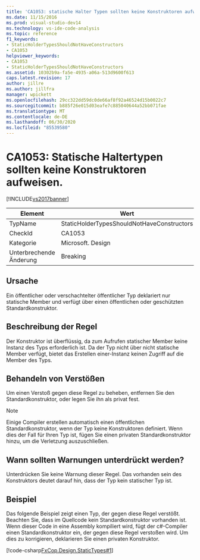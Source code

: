 ```yaml
---
title: 'CA1053: statische Halter Typen sollten keine Konstruktoren aufweisen. Microsoft-Dokumentation'
ms.date: 11/15/2016
ms.prod: visual-studio-dev14
ms.technology: vs-ide-code-analysis
ms.topic: reference
f1_keywords:
- StaticHolderTypesShouldNotHaveConstructors
- CA1053
helpviewer_keywords:
- CA1053
- StaticHolderTypesShouldNotHaveConstructors
ms.assetid: 10302b9a-fa5e-4935-a06a-513d9600f613
caps.latest.revision: 17
author: jillre
ms.author: jillfra
manager: wpickett
ms.openlocfilehash: 29cc322dd59dc0de66af8f92a46524d15b0022c7
ms.sourcegitcommit: b885f26e015d03eafe7c885040644a52bb071fae
ms.translationtype: MT
ms.contentlocale: de-DE
ms.lasthandoff: 06/30/2020
ms.locfileid: "85539580"
---
```

# <a name="ca1053-static-holder-types-should-not-have-constructors"></a>CA1053: Statische Haltertypen sollten keine Konstruktoren aufweisen.
[!INCLUDE[vs2017banner](../includes/vs2017banner.md)]

|Element|Wert|
|-|-|
|TypName|StaticHolderTypesShouldNotHaveConstructors|
|CheckId|CA1053|
|Kategorie|Microsoft. Design|
|Unterbrechende Änderung|Breaking|

## <a name="cause"></a>Ursache
 Ein öffentlicher oder verschachtelter öffentlicher Typ deklariert nur statische Member und verfügt über einen öffentlichen oder geschützten Standardkonstruktor.

## <a name="rule-description"></a>Beschreibung der Regel
 Der Konstruktor ist überflüssig, da zum Aufrufen statischer Member keine Instanz des Typs erforderlich ist. Da der Typ nicht über nicht statische Member verfügt, bietet das Erstellen einer-Instanz keinen Zugriff auf die Member des Typs.

## <a name="how-to-fix-violations"></a>Behandeln von Verstößen
 Um einen Verstoß gegen diese Regel zu beheben, entfernen Sie den Standardkonstruktor, oder legen Sie ihn als privat fest.

> [!NOTE]
> Einige Compiler erstellen automatisch einen öffentlichen Standardkonstruktor, wenn der Typ keine Konstruktoren definiert. Wenn dies der Fall für Ihren Typ ist, fügen Sie einen privaten Standardkonstruktor hinzu, um die Verletzung auszuschließen.

## <a name="when-to-suppress-warnings"></a>Wann sollten Warnungen unterdrückt werden?
 Unterdrücken Sie keine Warnung dieser Regel. Das vorhanden sein des Konstruktors deutet darauf hin, dass der Typ kein statischer Typ ist.

## <a name="example"></a>Beispiel
 Das folgende Beispiel zeigt einen Typ, der gegen diese Regel verstößt. Beachten Sie, dass im Quellcode kein Standardkonstruktor vorhanden ist. Wenn dieser Code in eine Assembly kompiliert wird, fügt der c#-Compiler einen Standardkonstruktor ein, der gegen diese Regel verstoßen wird. Um dies zu korrigieren, deklarieren Sie einen privaten Konstruktor.

 [!code-csharp[FxCop.Design.StaticTypes#1](../snippets/csharp/VS_Snippets_CodeAnalysis/FxCop.Design.StaticTypes/cs/FxCop.Design.StaticTypes.cs#1)]
